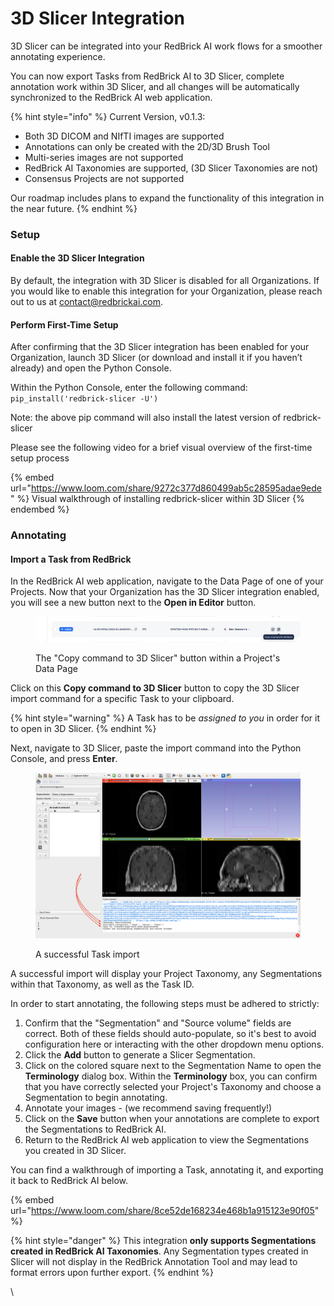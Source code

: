 # 3D Slicer Integration

3D Slicer can be integrated into your RedBrick AI work flows for a smoother annotating experience.&#x20;

You can now export Tasks from RedBrick AI to 3D Slicer, complete annotation work within 3D Slicer, and all changes will be automatically synchronized to the RedBrick AI web application.&#x20;

{% hint style="info" %}
Current Version, v0.1.3:

* Both 3D DICOM and NIfTI images are supported
* Annotations can only be created with the 2D/3D Brush Tool
* Multi-series images are not supported
* RedBrick AI Taxonomies are supported, (3D Slicer Taxonomies are not)
* Consensus Projects are not supported

Our roadmap includes plans to expand the functionality of this integration in the near future.
{% endhint %}

### Setup

#### Enable the 3D Slicer Integration

By default, the integration with 3D Slicer is disabled for all Organizations. If you would like to enable this integration for your Organization, please reach out to us at [contact@redbrickai.com](mailto:contact@redbrickai.com).

#### Perform First-Time Setup

After confirming that the 3D Slicer integration has been enabled for your Organization, launch 3D Slicer (or download and install it if you haven’t already) and open the Python Console.

Within the Python Console, enter the following command: `pip_install('redbrick-slicer -U')`

Note: the above pip command will also install the latest version of redbrick-slicer&#x20;

Please see the following video for a brief visual overview of the first-time setup process

{% embed url="https://www.loom.com/share/9272c377d860499ab5c28595adae9ede" %}
Visual walkthrough of installing redbrick-slicer within 3D Slicer
{% endembed %}

### Annotating

#### Import a Task from RedBrick

In the RedBrick AI web application, navigate to the Data Page of one of your Projects. Now that your Organization has the 3D Slicer integration enabled, you will see a new button next to the **Open in Editor** button.

<div data-full-width="true">

<figure><img src="../../.gitbook/assets/Screenshot 2023-05-18 at 15.42.16.png" alt=""><figcaption><p>The "Copy command to 3D Slicer" button within a Project's Data Page</p></figcaption></figure>

</div>

Click on this **Copy command to 3D Slicer** button to copy the 3D Slicer import command for a specific Task to your clipboard.

{% hint style="warning" %}
A Task has to be _assigned to you_ in order for it to open in 3D Slicer.
{% endhint %}

Next, navigate to 3D Slicer, paste the import command into the Python Console, and press **Enter**.

<figure><img src="../../.gitbook/assets/Screenshot 2023-05-18 at 16.10.03.png" alt=""><figcaption><p>A successful Task import</p></figcaption></figure>

A successful import will display your Project Taxonomy, any Segmentations within that Taxonomy, as well as the Task ID.

In order to start annotating, the following steps must be adhered to strictly:

1. Confirm that the "Segmentation" and "Source volume" fields are correct. Both of these fields should auto-populate, so it's best to avoid configuration here or interacting with the other dropdown menu options.
2. Click the **Add** button to generate a Slicer Segmentation.
3. Click on the colored square next to the Segmentation Name to open the **Terminology** dialog box. Within the **Terminology** box, you can confirm that you have correctly selected your Project's Taxonomy and choose a Segmentation to begin annotating.
4. Annotate your images - (we recommend saving frequently!)
5. Click on the **Save** button when your annotations are complete to export the Segmentations to RedBrick AI.
6. Return to the RedBrick AI web application to view the Segmentations you created in 3D Slicer.

You can find a walkthrough of importing a Task, annotating it, and exporting it back to RedBrick AI below.

{% embed url="https://www.loom.com/share/8ce52de168234e468b1a915123e90f05" %}

{% hint style="danger" %}
This integration **only supports Segmentations created in RedBrick AI Taxonomies**. Any Segmentation types created in Slicer will not display in the RedBrick Annotation Tool and may lead to format errors upon further export.
{% endhint %}





\
